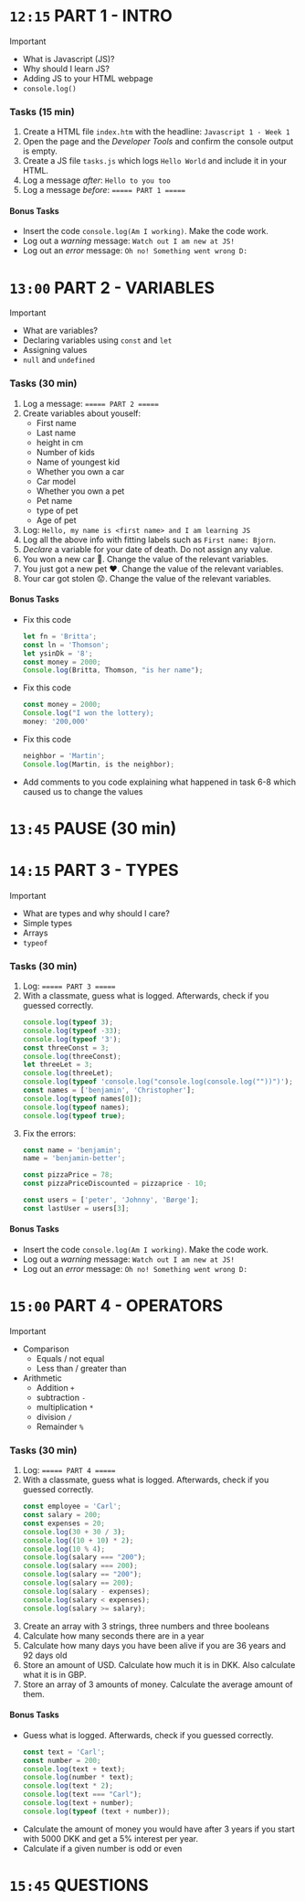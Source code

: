 




#  `12:15` PART 1 - INTRO
> [!IMPORTANT]
> * What is Javascript (JS)?
> * Why should I learn JS?
> * Adding JS to your HTML webpage
> * `console.log()`



### Tasks (15 min)
1. Create a HTML file `index.htm` with the headline: `Javascript 1 - Week 1`
1. Open the page and the *Developer Tools* and confirm the console output is empty.
1. Create a JS file `tasks.js` which logs `Hello World` and include it in your HTML.
1. Log a message *after*: `Hello to you too`
1. Log a message *before*: `===== PART 1 =====`

#### Bonus Tasks
* Insert the code `console.log(Am I working)`. Make the code work.
* Log out a *warning* message: `Watch out I am new at JS!`
* Log out an *error* message: `Oh no! Something went wrong D:`


# `13:00` PART 2 - VARIABLES
> [!IMPORTANT]
> * What are variables?
> * Declaring variables using `const` and `let`
> * Assigning values
> * `null` and `undefined` 

### Tasks (30 min)
1. Log a message: `===== PART 2 =====`
1. Create variables about youself:
   * First name
   * Last name
   * height in cm
   * Number of kids
   * Name of youngest kid
   * Whether you own a car
   * Car model
   * Whether you own a pet
   * Pet name
   * type of pet
   * Age of pet
1. Log: `Hello, my name is <first name> and I am learning JS`
1. Log all the above info with fitting labels such as `First name: Bjorn`.
1. *Declare* a variable for your date of death. Do not assign any value.
1. You won a new car 🤩. Change the value of the relevant variables.
1. You just got a new pet ❤️. Change the value of the relevant variables.
1. Your car got stolen 😟. Change the value of the relevant variables. 


#### Bonus Tasks
* Fix this code
    ```js
    let fn = 'Britta';
    const ln = 'Thomson';
    let ysinDk = '8';
    const money = 2000;
    Console.log(Britta, Thomson, "is her name");
    ```
* Fix this code
    ```js
    const money = 2000;
    Console.log("I won the lottery);
    money: '200,000'
    ```
* Fix this code
    ```js
    neighbor = 'Martin';
    Console.log(Martin, is the neighbor);
    ```
* Add comments to you code explaining what happened in task 6-8 which caused us to change the values


# `13:45` PAUSE (30 min)

# `14:15` PART 3 - TYPES
> [!IMPORTANT]
> * What are types and why should I care?
> * Simple types
> * Arrays
> * `typeof`



### Tasks (30 min)
1. Log: `===== PART 3 =====`
1. With a classmate, guess what is logged. Afterwards, check if you guessed correctly.
    ```js
    console.log(typeof 3);
    console.log(typeof -33);
    console.log(typeof '3');
    const threeConst = 3;
    console.log(threeConst);
    let threeLet = 3;
    console.log(threeLet);
    console.log(typeof 'console.log("console.log(console.log(""))")');
    const names = ['benjamin', 'Christopher'];
    console.log(typeof names[0]);
    console.log(typeof names);
    console.log(typeof true);
    ```
1. Fix the errors:
    ```js
    const name = 'benjamin';
    name = 'benjamin-better';

    const pizzaPrice = 78;
    const pizzaPriceDiscounted = pizzaprice - 10;

    const users = ['peter', 'Johnny', 'Børge'];
    const lastUser = users[3];
    ```

#### Bonus Tasks
* Insert the code `console.log(Am I working)`. Make the code work.
* Log out a *warning* message: `Watch out I am new at JS!`
* Log out an *error* message: `Oh no! Something went wrong D:`



# `15:00` PART 4 - OPERATORS
> [!IMPORTANT]
> * Comparison
>    * Equals / not equal
>    * Less than / greater than
> * Arithmetic
>    * Addition `+`
>    * subtraction `-`
>    * multiplication `*`
>    * division `/`
>    * Remainder `%`



### Tasks (30 min)
1. Log: `===== PART 4 =====`
1. With a classmate, guess what is logged. Afterwards, check if you guessed correctly.
    ```js
    const employee = 'Carl';
    const salary = 200;
    const expenses = 20;
    console.log(30 + 30 / 3);
    console.log((10 + 10) * 2);
    console.log(10 % 4);
    console.log(salary === "200");
    console.log(salary === 200);
    console.log(salary == "200");
    console.log(salary == 200);
    console.log(salary - expenses);
    console.log(salary < expenses);
    console.log(salary >= salary);
    ```
1. Create an array with 3 strings, three numbers and three booleans
1. Calculate how many seconds there are in a year
1. Calculate how many days you have been alive if you are 36 years and 92 days old
1. Store an amount of USD. Calculate how much it is in DKK. Also calculate what it is in GBP.
1. Store an array of 3 amounts of money. Calculate the average amount of them.

#### Bonus Tasks
* Guess what is logged. Afterwards, check if you guessed correctly.
    ```js
    const text = 'Carl';
    const number = 200;
    console.log(text + text);
    console.log(number * text);
    console.log(text * 2);
    console.log(text === "Carl");
    console.log(text + number);
    console.log(typeof (text + number));
    ```
* Calculate the amount of money you would have after 3 years if you start with 5000 DKK and get a 5% interest per year.
* Calculate if a given number is odd or even



# `15:45` QUESTIONS
